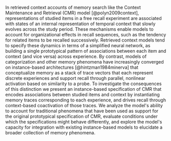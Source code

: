 In retrieved context accounts of memory search like the Context Maintenance and Retrieval (CMR) model [@polyn2009context], representations of studied items in a free recall experiment are associated with states of an internal representation of temporal context that slowly evolves across the study period. 
These mechanisms enable models to account for organizational effects in recall sequences, such as the tendency for related items to be recalled successively. 
Retrieved context models tend to specify these dynamics in terms of a simplified neural network, as building a single prototypical pattern of associations between each item and context (and vice versa) across experience. 
By contrast, models of categorization and other memory phenomena have increasingly converged on instance-based architectures [@hintzman1984minerva] that conceptualize memory as a stack of trace vectors that each represent discrete experiences and support recall through parallel, nonlinear activation based on similarity to a probe. 
To investigate the consequences of this distinction we present an instance-based specification of CMR that encodes associations between studied items and context by instantiating memory traces corresponding to each experience, and drives recall through context-based coactivation of those traces. 
We analyze the model's ability to account for traditional phenomena that have been used as support for the original prototypical specification of CMR, evaluate conditions under which the specifications might behave differently, and explore the model's capacity for integration with existing instance-based models to elucidate a broader collection of memory phenomena.